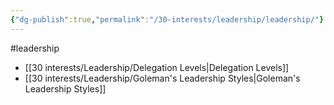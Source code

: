 ```yaml
---
{"dg-publish":true,"permalink":"/30-interests/leadership/leadership/"}
---
```


#leadership

- [[30 interests/Leadership/Delegation Levels\|Delegation Levels]]
- [[30 interests/Leadership/Goleman's Leadership Styles\|Goleman's Leadership Styles]]